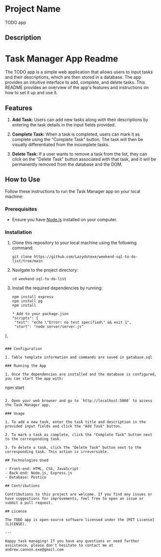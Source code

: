 # Project Name

TODO app


## Description
# Task Manager App Readme

The TODO app is a simple web application that allows users to input tasks and their descriptions, which are then stored in a database. The app provides an intuitive interface to add, complete, and delete tasks. This README provides an overview of the app's features and instructions on how to set it up and use it.


## Features

1. **Add Task:** Users can add new tasks along with their descriptions by entering the task details in the input fields provided.

2. **Complete Task:** When a task is completed, users can mark it as complete using the "Complete Task" button. The task will then be visually differentiated from the incomplete tasks.

3. **Delete Task:** If a user wants to remove a task from the list, they can click on the "Delete Task" button associated with that task, and it will be permanently removed from the database and the DOM.

## How to Use

Follow these instructions to run the Task Manager app on your local machine:

### Prerequisites

- Ensure you have [Node.js](https://nodejs.org) installed on your computer.

### Installation

1. Clone this repository to your local machine using the following command:

   ```
   git clone https://github.com/Lazydotexe/weekend-sql-to-do-list/tree/main
   ```

2. Navigate to the project directory:

   ```
   cd weekend-sql-to-do-list
   ```

3. Install the required dependencies by running:

   ```
   npm install express
   npm install pg
   npm install

   * Add to your package.json
   "scripts": {
    "test": "echo \"Error: no test specified\" && exit 1",
    "start": "node server/server.js"
  },
   ```

### Configuration

1. Table template information and commands are saved in gatabase.sql

### Running the App

1. Once the dependencies are installed and the database is configured, you can start the app with:

   ```
   npm start
   ```

2. Open your web browser and go to `http://localhost:5000` to access the Task Manager app.

### Usage

1. To add a new task, enter the task title and description in the provided input fields and click the "Add Task" button.

2. To mark a task as complete, click the "Complete Task" button next to the corresponding task.

3. To delete a task, click the "Delete Task" button next to the corresponding task. This action is irreversible.

## Technologies Used

- Front-end: HTML, CSS, JavaScript
- Back-end: Node.js, Express.js
- Database: Postico

## Contributions

Contributions to this project are welcome. If you find any issues or have suggestions for improvements, feel free to open an issue or submit a pull request.

## License

The TODO app is open-source software licensed under the [MIT License](LICENSE).

---

Happy task managing! If you have any questions or need further assistance, please don't hesitate to contact me at andrew.cannon.exe@gmail.com

